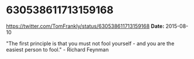 # 630538611713159168
https://twitter.com/TomFrankly/status/630538611713159168
**Date:** 2015-08-10

"The first principle is that you must not fool yourself - and you are the easiest person to fool." - Richard Feynman
